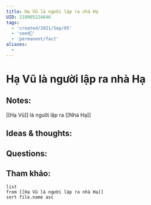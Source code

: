 ```yaml
---
title: Hạ Vũ là người lập ra nhà Hạ
UID: 210905224646
tags:
  - 'created/2021/Sep/05'
  - 'seed🥜'
  - 'permanent/fact'
aliases:
  - 
---
```

# Hạ Vũ là người lập ra nhà Hạ

## Notes:
[[Hạ Vũ]] là người lập ra [[Nhà Hạ]]

## Ideas & thoughts:

## Questions:


## Tham khảo:
```dataview
list
from [[Hạ Vũ là người lập ra nhà Hạ]]
sort file.name asc
```